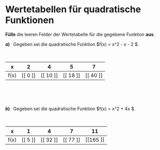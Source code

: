 <!--
version:  0.0.1

language: de

@style
input {
    text-align: center;
}

.flex-container {
    display: flex;
    flex-wrap: wrap;
    align-items: stretch;
    gap: 20px;
}

.flex-child {
    flex: 1;
    min-width: 350px;
    margin-right: 20px;
}

@media (max-width: 400px) {
    .flex-child {
        flex: 100%;
        margin-right: 0;
    }
}
@end

formula: \carry   \textcolor{red}{\scriptsize #1}
formula: \digit   \rlap{\carry{#1}}\phantom{#2}#2
formula: \permil  \text{‰}

import: https://raw.githubusercontent.com/LiaTemplates/Tikz-Jax/main/README.md

script: https://cdn.jsdelivr.net/gh/LiaTemplates/Tikz-Jax@main/dist/index.js


tags: quadratische Funktionen, sehr leicht, sehr niedrig, Angeben

comment: Fülle Wertetabellen für quadratische Funktionen aus.

author: Martin Lommatzsch

-->




# Wertetabellen für quadratische Funktionen



**Fülle** die leeren Felder der Wertetabelle für die gegebene Funktion **aus**.




__$a)\;\;$__ Gegeben sei die quadratische Funktion $f(x) = x^2 - x - 2 $. 

<br>

<!-- data-type="none" -->
|   x   |    2     |     4    |    5     |     7    |
| :---: | :------: | :------: | :------: | :------: |
|  f(x) | [[  0 ]] | [[ 10 ]] | [[ 18 ]] | [[ 40 ]] |

<br>
<br>
<br>


__$b)\;\;$__ Gegeben sei die quadratische Funktion $f(x) = x^2 + 4x $. 

<br>

<!-- data-type="none" -->
|   x   |    1     |    4     |     7    |    11    |
| :---: | :------: | :------: | :------: | :------: |
|  f(x) | [[  5 ]] | [[ 32 ]] | [[ 77 ]] | [[165 ]] |

<br>
<br>
<br>
